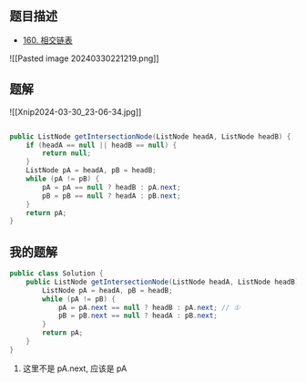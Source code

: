 ## 题目描述

* [160. 相交链表](https://leetcode.cn/problems/intersection-of-two-linked-lists/)

![[Pasted image 20240330221219.png]]

## 题解

![[Xnip2024-03-30_23-06-34.jpg]]


```java

public ListNode getIntersectionNode(ListNode headA, ListNode headB) {
	if (headA == null || headB == null) {
		return null;
	}
	ListNode pA = headA, pB = headB;
	while (pA != pB) {
		pA = pA == null ? headB : pA.next;
		pB = pB == null ? headA : pB.next;
	}
	return pA;
}

```

## 我的题解

```java
public class Solution {
    public ListNode getIntersectionNode(ListNode headA, ListNode headB) {
        ListNode pA = headA, pB = headB;
        while (pA != pB) {
            pA = pA.next == null ? headB : pA.next; // ①
            pB = pB.next == null ? headA : pB.next;
        }
        return pA;
    }
}
```

1. 这里不是 pA.next, 应该是 pA